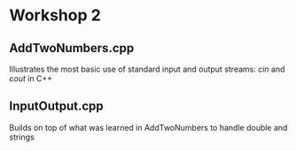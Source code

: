 # Workshop 2

## AddTwoNumbers.cpp

Illustrates the most basic use of standard input and output streams: *cin* and *cout* in C++

## InputOutput.cpp

Builds on top of what was learned in AddTwoNumbers to handle double and strings
